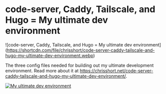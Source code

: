 # code-server, Caddy, Tailscale, and Hugo = My ultimate dev environment

!\[code-server, Caddy, Tailscale, and Hugo = My ultimate dev environment\](https://shortcdn.com/file/chrisshort/code-server-caddy-tailscale-and-hugo-my-ultimate-dev-environment.webp)

The three config files needed for building out my ultimate development environment. Read more about it at https://chrisshort.net/code-server-caddy-tailscale-and-hugo-my-ultimate-dev-environment/.

[![My ultimate dev environment](https://shortcdn.com/file/chrisshort/code-server-app.webp)](https://chrisshort.net/code-server-caddy-tailscale-and-hugo-my-ultimate-dev-environment/)
